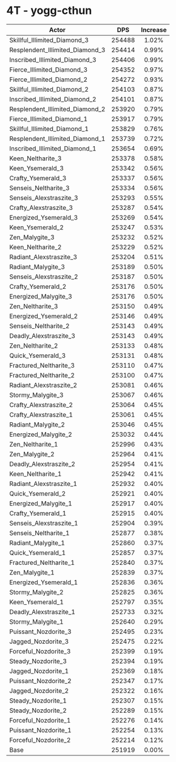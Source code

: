 # 4T - yogg-cthun
| Actor | DPS | Increase |
|---|:---:|:---:|
|Skillful_Illimited_Diamond_3|254488|1.02%|
|Resplendent_Illimited_Diamond_3|254414|0.99%|
|Inscribed_Illimited_Diamond_3|254406|0.99%|
|Fierce_Illimited_Diamond_3|254352|0.97%|
|Fierce_Illimited_Diamond_2|254272|0.93%|
|Skillful_Illimited_Diamond_2|254103|0.87%|
|Inscribed_Illimited_Diamond_2|254101|0.87%|
|Resplendent_Illimited_Diamond_2|253920|0.79%|
|Fierce_Illimited_Diamond_1|253917|0.79%|
|Skillful_Illimited_Diamond_1|253829|0.76%|
|Resplendent_Illimited_Diamond_1|253739|0.72%|
|Inscribed_Illimited_Diamond_1|253654|0.69%|
|Keen_Neltharite_3|253378|0.58%|
|Keen_Ysemerald_3|253342|0.56%|
|Crafty_Ysemerald_3|253337|0.56%|
|Senseis_Neltharite_3|253334|0.56%|
|Senseis_Alexstraszite_3|253293|0.55%|
|Crafty_Alexstraszite_3|253287|0.54%|
|Energized_Ysemerald_3|253269|0.54%|
|Keen_Ysemerald_2|253247|0.53%|
|Zen_Malygite_3|253232|0.52%|
|Keen_Neltharite_2|253229|0.52%|
|Radiant_Alexstraszite_3|253204|0.51%|
|Radiant_Malygite_3|253189|0.50%|
|Senseis_Alexstraszite_2|253187|0.50%|
|Crafty_Ysemerald_2|253176|0.50%|
|Energized_Malygite_3|253176|0.50%|
|Zen_Neltharite_3|253150|0.49%|
|Energized_Ysemerald_2|253146|0.49%|
|Senseis_Neltharite_2|253143|0.49%|
|Deadly_Alexstraszite_3|253143|0.49%|
|Zen_Neltharite_2|253133|0.48%|
|Quick_Ysemerald_3|253131|0.48%|
|Fractured_Neltharite_3|253110|0.47%|
|Fractured_Neltharite_2|253100|0.47%|
|Radiant_Alexstraszite_2|253081|0.46%|
|Stormy_Malygite_3|253067|0.46%|
|Crafty_Alexstraszite_2|253064|0.45%|
|Crafty_Alexstraszite_1|253061|0.45%|
|Radiant_Malygite_2|253046|0.45%|
|Energized_Malygite_2|253032|0.44%|
|Zen_Neltharite_1|252996|0.43%|
|Zen_Malygite_2|252964|0.41%|
|Deadly_Alexstraszite_2|252954|0.41%|
|Keen_Neltharite_1|252942|0.41%|
|Radiant_Alexstraszite_1|252932|0.40%|
|Quick_Ysemerald_2|252921|0.40%|
|Energized_Malygite_1|252917|0.40%|
|Crafty_Ysemerald_1|252915|0.40%|
|Senseis_Alexstraszite_1|252904|0.39%|
|Senseis_Neltharite_1|252877|0.38%|
|Radiant_Malygite_1|252860|0.37%|
|Quick_Ysemerald_1|252857|0.37%|
|Fractured_Neltharite_1|252840|0.37%|
|Zen_Malygite_1|252839|0.37%|
|Energized_Ysemerald_1|252836|0.36%|
|Stormy_Malygite_2|252825|0.36%|
|Keen_Ysemerald_1|252797|0.35%|
|Deadly_Alexstraszite_1|252733|0.32%|
|Stormy_Malygite_1|252640|0.29%|
|Puissant_Nozdorite_3|252495|0.23%|
|Jagged_Nozdorite_3|252475|0.22%|
|Forceful_Nozdorite_3|252399|0.19%|
|Steady_Nozdorite_3|252394|0.19%|
|Jagged_Nozdorite_1|252369|0.18%|
|Puissant_Nozdorite_2|252347|0.17%|
|Jagged_Nozdorite_2|252322|0.16%|
|Steady_Nozdorite_1|252307|0.15%|
|Steady_Nozdorite_2|252289|0.15%|
|Forceful_Nozdorite_1|252276|0.14%|
|Puissant_Nozdorite_1|252254|0.13%|
|Forceful_Nozdorite_2|252214|0.12%|
|Base|251919|0.00%|
